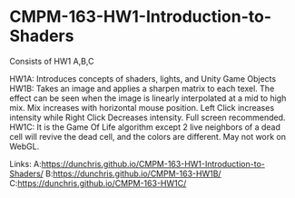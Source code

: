 # CMPM-163-HW1-Introduction-to-Shaders
Consists of HW1 A,B,C

HW1A: Introduces concepts of shaders, lights, and Unity Game Objects
HW1B: Takes an image and applies a sharpen matrix to each texel. The effect can be seen when the image is linearly interpolated at a mid to high mix. Mix increases with horizontal mouse position. Left Click increases intensity while Right Click Decreases intensity. Full screen recommended.
HW1C: It is the Game Of Life algorithm except 2 live neighbors of a dead cell will revive the dead cell, and the colors are different. May not work on WebGL.

Links:
A:https://dunchris.github.io/CMPM-163-HW1-Introduction-to-Shaders/
B:https://dunchris.github.io/CMPM-163-HW1B/
C:https://dunchris.github.io/CMPM-163-HW1C/
